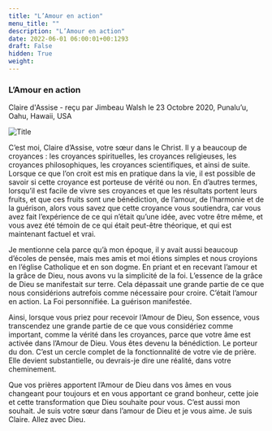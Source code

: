 ```yaml
---
title: "L’Amour en action"
menu_title: ""
description: "L’Amour en action"
date: 2022-06-01 06:00:01+00:1293
draft: False
hidden: True
weight:
---
```

### L’Amour en action

Claire d'Assise - reçu par Jimbeau Walsh le 23 Octobre 2020, Punalu’u, Oahu, Hawaii, USA

![Title](/fr-contemporary-messages/fr-contemporary-messages-by-date-order/fr-contemporary-messages-2020/fr-claire-dassise.jpg)

C’est moi, Claire d’Assise, votre sœur dans le Christ. Il y a beaucoup de croyances : les croyances spirituelles, les croyances religieuses, les croyances philosophiques, les croyances scientifiques, et ainsi de suite. Lorsque ce que l’on croit est mis en pratique dans la vie, il est possible de savoir si cette croyance est porteuse de vérité ou non. En d’autres termes, lorsqu’il est facile de vivre ses croyances et que les résultats portent leurs fruits, et que ces fruits sont une bénédiction, de l’amour, de l’harmonie et de la guérison, alors vous savez que cette croyance vous soutiendra, car vous avez fait l’expérience de ce qui n’était qu’une idée, avec votre être même, et vous avez été témoin de ce qui était peut-être théorique, et qui est maintenant factuel et vrai.

Je mentionne cela parce qu’à mon époque, il y avait aussi beaucoup d’écoles de pensée, mais mes amis et moi étions simples et nous croyions en l’église Catholique et en son dogme. En priant et en recevant l’amour et la grâce de Dieu, nous avons vu la simplicité de la foi. L’essence de la grâce de Dieu se manifestait sur terre. Cela dépassait une grande partie de ce que nous considérions autrefois comme nécessaire pour croire. C’était l’amour en action. La Foi personnifiée. La guérison manifestée.

Ainsi, lorsque vous priez pour recevoir l’Amour de Dieu, Son essence, vous transcendez une grande partie de ce que vous considériez comme important, comme la vérité dans les croyances, parce que votre âme est activée dans l’Amour de Dieu. Vous êtes devenu la bénédiction. Le porteur du don. C’est un cercle complet de la fonctionnalité de votre vie de prière. Elle devient substantielle, ou devrais-je dire une réalité, dans votre cheminement.

Que vos prières apportent l’Amour de Dieu dans vos âmes en vous changeant pour toujours et en vous apportant ce grand bonheur, cette joie et cette transformation que Dieu souhaite pour vous. C’est aussi mon souhait. Je suis votre sœur dans l’amour de Dieu et je vous aime. Je suis Claire. Allez avec Dieu.
